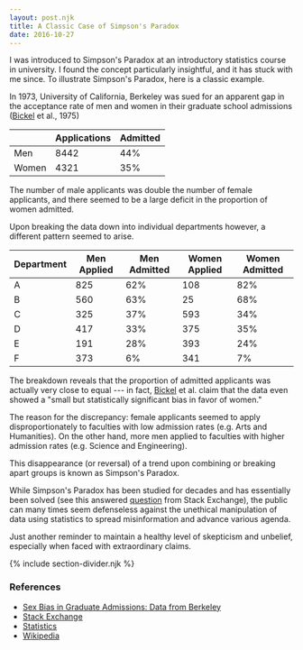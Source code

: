 ```yaml
---
layout: post.njk
title: A Classic Case of Simpson's Paradox
date: 2016-10-27
---
```


I was introduced to Simpson's Paradox at an introductory statistics course in university. I found the concept particularly insightful, and it has stuck with me since. To illustrate Simpson's Paradox, here is a classic example.

In 1973, University of California, Berkeley was sued for an apparent gap in the acceptance rate of men and women in their graduate school admissions ([Bickel](http://homepage.stat.uiowa.edu/~mbognar/1030/Bickel-Berkeley.pdf) et al., 1975)

| | Applications | Admitted |
| --- | --- | --- |
| Men | 8442 | <span class="green-text">44%</span> |
| Women | 4321 | <span class="red-text">35%</span> |


The number of male applicants was double the number of female applicants, and there seemed to be a large deficit in the proportion of women admitted.

Upon breaking the data down into individual departments however, a different pattern seemed to arise.

| Department | Men Applied | Men Admitted | Women Applied | Women Admitted |
| --- | --- | --- | --- | --- |
| A | 825 | <span class="red-text">62%</span> | 108 | <span class="green-text">82%</span> |
| B | 560 | <span class="red-text">63%</span> | 25 | <span class="green-text">68%</span> |
| C | 325 | <span class="green-text">37%</span> | 593 | <span class="red-text">34%</span> |
| D | 417 | <span class="red-text">33%</span> | 375 | <span class="green-text">35%</span> |
| E | 191 | <span class="green-text">28%</span> | 393 | <span class="red-text">24%</span> |
| F | 373 | <span class="red-text">6%</span> | 341 | <span class="green-text">7%</span> |

The breakdown reveals that the proportion of admitted applicants was actually very close to equal --- in fact, [Bickel](http://homepage.stat.uiowa.edu/~mbognar/1030/Bickel-Berkeley.pdf) et al. claim that the data even showed a "small but statistically significant bias in favor of women."

The reason for the discrepancy: female applicants seemed to apply disproportionately to faculties with low admission rates (e.g. Arts and Humanities). On the other hand, more men applied to faculties with higher admission rates (e.g. Science and Engineering).

This disappearance (or reversal) of a trend upon combining or breaking apart groups is known as Simpson's Paradox.

While Simpson's Paradox has been studied for decades and has essentially been solved (see this answered [question](http://stats.stackexchange.com/questions/78255/how-to-resolve-simpsons-paradox) from Stack Exchange), the public can many times seem defenseless against the unethical manipulation of data using statistics to spread misinformation and advance various agenda.

Just another reminder to maintain a healthy level of skepticism and unbelief, especially when faced with extraordinary claims.

{% include section-divider.njk %}

### References

- [Sex Bias in Graduate Admissions: Data from Berkeley](http://homepage.stat.uiowa.edu/~mbognar/1030/Bickel-Berkeley.pdf)
- [Stack Exchange](http://stats.stackexchange.com/questions/78255/how-to-resolve-simpsons-paradox)
- [Statistics](https://www.amazon.ca/Statistics-David-Freedman/dp/0393929728)
- [Wikipedia](https://en.wikipedia.org/wiki/Simpson's_paradox)
